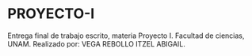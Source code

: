 # PROYECTO-I
Entrega final de trabajo escrito, materia Proyecto I.
Facultad de ciencias, UNAM.
Realizado por: VEGA REBOLLO ITZEL ABIGAIL.

